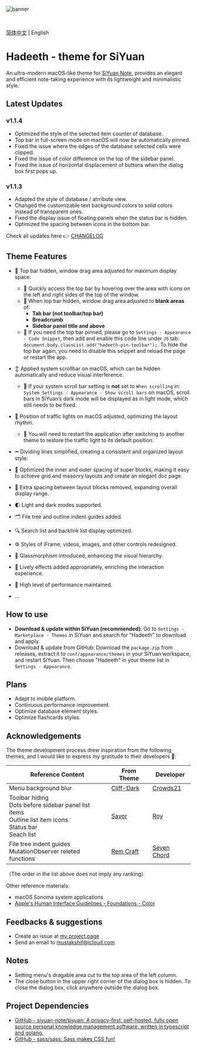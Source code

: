 ![banner](https://cdn.jsdelivr.net/gh/mustakshif/Hadeeth@main/assets/banner_v10.png)

<br/>

[简体中文](https://github.com/mustakshif/Hadeeth-for-SiYuan/blob/main/README_zh_CN.md) | English

# Hadeeth - theme for SiYuan

An ultra-modern macOS-like theme for [SiYuan Note](https://github.com/siyuan-note/siyuan), provides an elegant and efficient note-taking experience with its lightweight and minimalistic style.

## Latest Updates

### v1.1.4

* Optimized the style of the selected item counter of database.
* Top bar in full-screen mode on macOS will now be automatically pinned.
* Fixed the issue where the edges of the database selected cells were clipped.
* Fixed the issue of color difference on the top of the sidebar panel.
* Fixed the issue of horizontal displacement of buttons when the dialog box first pops up.

### v1.1.3

* Adapted the style of database / atrribute view.
* Changed the customizable text background colors to solid colors instead of transparent ones.
* Fixed the display issue of floating panels when the status bar is hidden.
* Optimized the spacing between icons in the bottom bar.

Check all updates here 👉 [CHANGELOG](./CHANGELOG.md)

## Theme Features

* 📃 Top bar hidden, window drag area adjusted for maximum display space.
  * 📌 Quickly access the top bar by hovering over the area with icons on the left and right sides of the top of the window.
  * 📌 When top bar hidden, window drag area adjusted to **blank areas** of:
    * **Tab bar (not toolbar/top bar)**
    * **Breadcrumb**
    * **Sidebar panel title and above**
  * 📌 If you need the top bar pinned, please go to `Settings - Appearance - Code Snippet`, then add and enable this code line under `JS` tab: `document.body.classList.add("hadeeth-pin-toolbar");`. To hide the top bar again, you need to disable this snippet and reload the page or restart the app.
* ↕️ Applied system scrollbar on macOS, which can be hidden automatically and reduce visual interference.
  
  * 📌 If your system scroll bar setting is **not** set to `When scrolling` in: `System Settings - Appearance - Show scroll bars` on macOS, scroll bars in SiYuan’s dark mode will be displayed as in light mode, which still needs to be fixed.
* 🚥 Position of traffic lights on macOS adjusted, optimizing the layout rhythm.

  * 📌 You will need to restart the application after switching to another theme to restore the traffic light to its default position.
* ➖ Dividing lines simplified, creating a consistent and organized layout style.
* 🧩 Optimized the inner and outer spacing of super blocks, making it easy to achieve grid and masonry layouts and create an elegant doc page.
* 📐 Extra spacing between layout blocks removed, expanding overall display range.
* 🌓 Light and dark modes supported.
* 🗂️ File tree and outline indent guides added.
* 🔍 Search list and backlink list display optimized.
* ⚙️ Styles of iFrame, videos, images, and other controls redesigned.
* 🧊 Glassmorphism introduced, enhancing the visual hierarchy.
* 💫 Lively effects added appropriately, enriching the interaction experience.
* 🚀 High level of performance maintained.
* ...

## How to use

* **Download & update within SiYuan (recommended)**: Go to `Settings - Marketplace - Themes` in SiYuan and search for "Hadeeth" to download and apply.
* Download & update from GitHub: Download the `package.zip` from releases, extract it to `conf/appearance/themes` in your SiYuan workspace, and restart SiYuan. Then choose "Hadeeth" in your theme list in `Settings - Appearance`.

## Plans

* Adapt to mobile platform.
* Continuous performance improvement.
* Optimize database element styles.
* Optimize flashcards styles.

## Acknowledgements

The theme development process drew inspiration from the following themes, and I would like to express my gratitude to their developers 🙏:

| Reference Content                                                 | From Theme | Developer |
| ---------------------------------------------------------- | ---------- | ------ |
| Menu background blur                                             | [Cliff-Dark](https://github.com/chenshinshi/Cliff-Dark)         | [Crowds21](https://github.com/chenshinshi)     |
|Toolbar hiding<br />Dots before sidebar panel list items<br />Outline list item icons<br />Status bar<br />Seach list | [Savor](https://github.com/royc01/notion-theme)         | [Roy](https://github.com/royc01)     |
| File tree indent guides<br />MutationObserver releted functions                                     | [Rem Craft](https://github.com/svchord/Rem-Craft)         | [Seven Chord](https://github.com/svchord)     |

（The order in the list above does not imply any ranking）

Other reference materials:

* macOS Sonoma system applications
* [Apple's Human Interface Guidelines - Foundations - Color](https://developer.apple.com/design/human-interface-guidelines/macos/visual-design/color/)

## Feedbacks & suggestions
- Create an issue at [my project page](https://github.com/mustakshif/Hadeeth-for-SiYuan/issues)
- Send an email to mustakshif@icloud.com

## Notes

* Setting menu's dragable area cut to the top area of the left column.
* The close button in the upper right corner of the dialog box is hidden. To close the dialog box, click anywhere outside the dialog box.

## Project Dependencies
* [GitHub - siyuan-note/siyuan: A privacy-first, self-hosted, fully open source personal knowledge management software, written in typescript and golang.](https://github.com/siyuan-note/siyuan)
* [GitHub - sass/sass: Sass makes CSS fun!](https://github.com/sass/sass)
